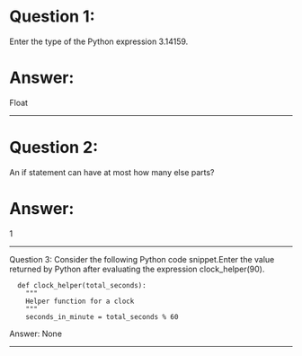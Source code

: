 # Question 1: 
  Enter the type of the Python expression 3.14159.
# Answer: 
  Float
  
----
# Question 2:
  An if statement can have at most how many else parts?
# Answer:
  1

----

Question 3: Consider the following Python code snippet.Enter the value returned by Python after evaluating the expression clock_helper(90).
  
      def clock_helper(total_seconds):
        """
        Helper function for a clock
        """
        seconds_in_minute = total_seconds % 60
        
Answer: None

-------------------------------------------------------
